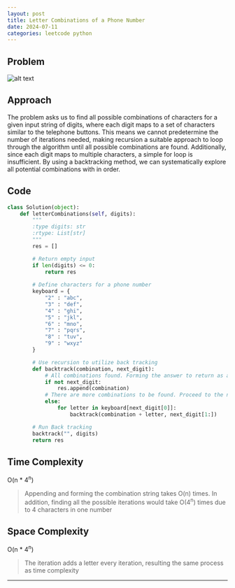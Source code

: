 ```yaml
---
layout: post
title: Letter Combinations of a Phone Number
date: 2024-07-11
categories: leetcode python
---
```


## Problem
![alt text](/blog/public/img/LetterCombinationsofaPhoneNumber.png)

## Approach
The problem asks us to find all possible combinations of characters for a given input string of digits, where each digit maps to a set of characters similar to the telephone buttons. This means we cannot predetermine the number of iterations needed, making recursion a suitable approach to loop through the algorithm until all possible combinations are found. Additionally, since each digit maps to multiple characters, a simple for loop is insufficient. By using a backtracking method, we can systematically explore all potential combinations with in order.

## Code
```python
class Solution(object):
    def letterCombinations(self, digits):
        """
        :type digits: str
        :rtype: List[str]
        """
        res = []

        # Return empty input
        if len(digits) <= 0:
            return res
        
        # Define characters for a phone number
        keyboard = {
            "2" : "abc",
            "3" : "def",
            "4" : "ghi",
            "5" : "jkl",
            "6" : "mno",
            "7" : "pqrs",
            "8" : "tuv",
            "9" : "wxyz"
        }

        # Use recursion to utilize back tracking
        def backtrack(combination, next_digit):
            # All combinations found. Forming the answer to return as an answer
            if not next_digit:
                res.append(combination)
            # There are more combinations to be found. Proceed to the next digit
            else:
                for letter in keyboard[next_digit[0]]:
                    backtrack(combination + letter, next_digit[1:])

        # Run Back tracking
        backtrack("", digits)
        return res
```

## Time Complexity
O(n * 4<sup>n</sup>)
> Appending and forming the combination string takes O(n) times. In addition, finding all the possible iterations would take O(4<sup>n</sup>) times due to 4 characters in one number

## Space Complexity
O(n * 4<sup>n</sup>)
> The iteration adds a letter every iteration, resulting the same process as time complexity

---